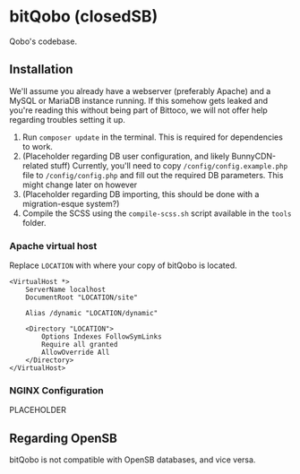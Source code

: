 # bitQobo (closedSB)
Qobo's codebase.

## Installation
We'll assume you already have a webserver (preferably Apache) and a MySQL or MariaDB instance running. If this somehow gets leaked and you're reading this without being part of Bittoco, we will not offer help regarding troubles setting it up.

1. Run ``composer update`` in the terminal. This is required for dependencies to work.
2. (Placeholder regarding DB user configuration, and likely BunnyCDN-related stuff) Currently, you'll need to copy ``/config/config.example.php`` file to ``/config/config.php`` and fill out the required DB parameters. This might change later on however
3. (Placeholder regarding DB importing, this should be done with a migration-esque system?)
4. Compile the SCSS using the ``compile-scss.sh`` script available in the ``tools`` folder.

### Apache virtual host
Replace ``LOCATION`` with where your copy of bitQobo is located.

```
<VirtualHost *> 
    ServerName localhost
    DocumentRoot "LOCATION/site"

    Alias /dynamic "LOCATION/dynamic"

    <Directory "LOCATION">
        Options Indexes FollowSymLinks
        Require all granted
        AllowOverride All
    </Directory>
</VirtualHost>
```

### NGINX Configuration
PLACEHOLDER

## Regarding OpenSB
bitQobo is not compatible with OpenSB databases, and vice versa.